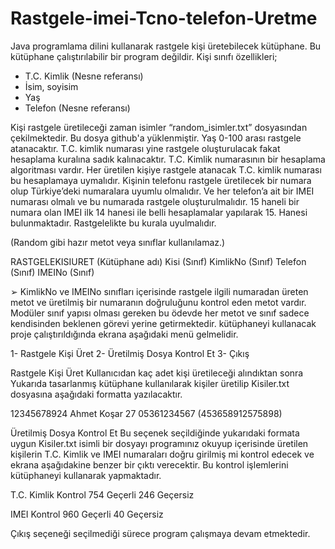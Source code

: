# Rastgele-imei-Tcno-telefon-Uretme
Java programlama dilini kullanarak rastgele kişi üretebilecek kütüphane. Bu kütüphane çalıştırılabilir bir program değildir. Kişi sınıfı özellikleri;

- T.C. Kimlik (Nesne referansı)
- İsim, soyisim
- Yaş
- Telefon (Nesne referansı)

Kişi rastgele üretileceği zaman isimler “random_isimler.txt” dosyasından çekilmektedir. Bu dosya github'a yüklenmiştir. Yaş 0-100 arası rastgele atanacaktır. T.C. kimlik numarası yine rastgele oluşturulacak fakat hesaplama kuralına sadık kalınacaktır. T.C. Kimlik numarasının bir hesaplama algoritması vardır. Her üretilen kişiye rastgele atanacak T.C. kimlik numarası bu hesaplamaya uymalıdır. Kişinin telefonu rastgele üretilecek bir numara olup Türkiye’deki numaralara uyumlu olmalıdır. Ve her telefon’a ait bir IMEI numarası olmalı ve bu numarada rastgele oluşturulmalıdır. 15 haneli bir numara olan IMEI ilk 14 hanesi ile belli hesaplamalar yapılarak 15. Hanesi bulunmaktadır. Rastgelelikte bu kurala uyulmalıdır.

(Random gibi hazır metot veya sınıflar kullanılamaz.) 

RASTGELEKISIURET (Kütüphane adı)
Kisi (Sınıf)
KimlikNo (Sınıf)
Telefon (Sınıf)
IMEINo (Sınıf)

➢ KimlikNo ve IMEINo sınıfları içerisinde rastgele ilgili numaradan üreten metot ve üretilmiş bir numaranın doğruluğunu kontrol eden metot vardır.
Modüler sınıf yapısı olması gereken bu ödevde her metot ve sınıf sadece kendisinden beklenen görevi yerine getirmektedir.
kütüphaneyi kullanacak proje çalıştırıldığında ekrana aşağıdaki menü gelmelidir.

1- Rastgele Kişi Üret
2- Üretilmiş Dosya Kontrol Et
3- Çıkış

Rastgele Kişi Üret
Kullanıcıdan kaç adet kişi üretileceği alındıktan sonra Yukarıda tasarlanmış kütüphane kullanılarak kişiler üretilip Kisiler.txt dosyasına aşağıdaki formatta yazılacaktır.

12345678924 Ahmet Koşar 27 05361234567 (453658912575898)

Üretilmiş Dosya Kontrol Et
Bu seçenek seçildiğinde yukarıdaki formata uygun Kisiler.txt isimli bir dosyayı programınız okuyup içerisinde üretilen kişilerin T.C. Kimlik ve IMEI numaraları doğru girilmiş mi kontrol edecek ve ekrana aşağıdakine benzer bir çıktı verecektir. Bu kontrol işlemlerini  kütüphaneyi kullanarak yapmaktadır.

T.C. Kimlik Kontrol
754 Geçerli
246 Geçersiz

IMEI Kontrol
960 Geçerli
40 Geçersiz

Çıkış seçeneği seçilmediği sürece program çalışmaya devam etmektedir.

